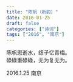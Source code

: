 ```yaml
---
title: "陈帆（新韵）"
date: 2016-01-25
draft: false
categories: ["诗词"]
tags: ["2016", "南京"]
---
```


陈帆思逝水，结子忆青梅。  
碌碌重碌碌，无为复无为。  

2016.1.25 南京  
